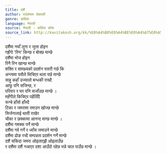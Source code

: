 ```yaml
---
title: दशैं
author: राधेश्याम लेकाली
genre: कविता
language: नेपाली
source: नेपाली - कविता कोश
source_link: http://kavitakosh.org/kk/%E0%A4%B0%E0%A4%BE%E0%A4%A7%E0%A5%87%E0%A4%B6%E0%A5%8D%E0%A4%AF%E0%A4%BE%E0%A4%AE_%E0%A4%B2%E0%A5%87%E0%A4%95%E0%A4%BE%E0%A4%B2%E0%A5%80
---
```


दशैंमा नयाँ लुगा र जुत्ता होइन  
गह्रँगो 'रिन' किन्छ र बोक्छ मान्छे  
दशैंमा भोज होइन  
रिनै रिन खान्छ मान्छे  
शक्ति र सामथ्र्यको प्रदर्शन यसरी गर्छ कि  
अन्त्यमा यसैले थिचिएर थला पर्छ मान्छे  
साहु कहाँ उज्यालो बन्धकी राख्दै  
आफू पनि सजिन्छ, र  
परिवार र घर पनि सजाँउछ मान्छे ।  
महँगीले किचिएर पहेंलिँदै  
रून्चे हाँसो हाँस्दै  
टिका र जमरामा रमाउन खोज्छ मान्छे  
सिर्जनालाई थाती राखेर  
चौका र छक्कामा आनन्द मान्छ मान्छे ।  
दशैंमा गमक्क पर्ने मान्छे  
दशैंमा गर्व गर्ने र ध्वाँस जमाउने मान्छे  
दशैंमा ढोङ रच्दै सम्पन्नता प्रदर्शन गर्ने मान्छे  
दशैं सकिदा जमरा ओइलाएझै ओइलाउँछ  
र दशैंमा दशैं नआएर दशा आउँदो रहेछ भन्ने चाल पाउँछ मान्छे ।
